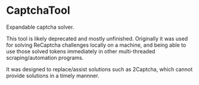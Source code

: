 # CaptchaTool
Expandable captcha solver.

This tool is likely deprecated and mostly unfinished. Originally it was used for solving ReCaptcha challenges locally on a machine, and being able to use those solved tokens immediately in other multi-threaded scraping/automation programs.

It was designed to replace/assist solutions such as 2Captcha, which cannot provide solutions in a timely mannner.
